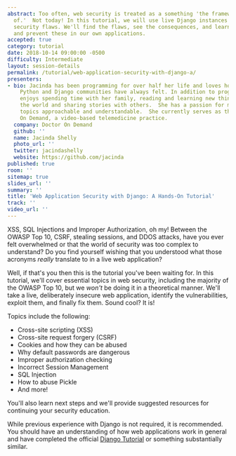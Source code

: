 ```yaml
---
abstract: Too often, web security is treated as a something 'the framework takes care
  of.'  Not today! In this tutorial, we will use live Django instances that have some
  security flaws. We'll find the flaws, see the consequences, and learn how to fix
  and prevent these in our own applications.
accepted: true
category: tutorial
date: 2018-10-14 09:00:00 -0500
difficulty: Intermediate
layout: session-details
permalink: /tutorial/web-application-security-with-django-a/
presenters:
- bio: Jacinda has been programming for over half her life and loves how special the
    Python and Django communities have always felt. In addition to programming, Jacinda
    enjoys spending time with her family, reading and learning new things, traveling
    the world and sharing stories with others.  She has a passion for making technical
    topics approachable and understandable.  She currently serves as the CTO at Doctor
    On Demand, a video-based telemedicine practice.
  company: Doctor On Demand
  github: ''
  name: Jacinda Shelly
  photo_url: ''
  twitter: jacindashelly
  website: https://github.com/jacinda
published: true
room: ''
sitemap: true
slides_url: ''
summary: ''
title: 'Web Application Security with Django: A Hands-On Tutorial'
track: ''
video_url: ''
---
```


XSS, SQL Injections and Improper Authorization, oh my!  Between the OWASP Top 10, CSRF, stealing sessions, and DDOS attacks, have you ever felt overwhelmed or that the world of security was too complex to understand?  Do you find yourself wishing that you understood what those acronyms *really* translate to in a live web application?

Well, if that's you then this is the tutorial you've been waiting for.  In this tutorial, we'll cover essential topics in web security, including the majority of the OWASP Top 10, but we *won't* be doing it in a theoretical manner.  We'll take a live, deliberately insecure web application, identify the vulnerabilities, exploit them, and finally fix them.  Sound cool?  It is!

Topics include the following:

* Cross-site scripting (XSS)
* Cross-site request forgery (CSRF)
* Cookies and how they can be abused
* Why default passwords are dangerous
* Improper authorization checking
* Incorrect Session Management
* SQL Injection
* How to abuse Pickle
* And more!

You'll also learn next steps and we'll provide suggested resources for continuing your security education.

While previous experience with Django is not required, it is recommended.  You should have an understanding of how web applications work in general and have completed the official [Django Tutorial](https://docs.djangoproject.com/en/2.1/intro/tutorial01/) or something substantially similar.